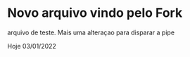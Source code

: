 # Novo arquivo vindo pelo Fork

arquivo de teste.
Mais uma alteraçao para disparar a pipe

Hoje 03/01/2022